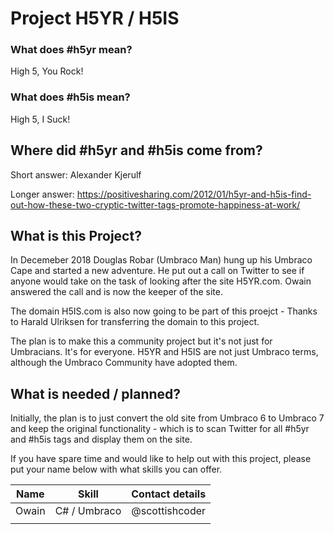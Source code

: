 # Project H5YR / H5IS

### What does #h5yr mean?
High 5, You Rock!

### What does #h5is mean?

High 5, I Suck!

## Where did #h5yr and #h5is come from?
Short answer: Alexander Kjerulf

Longer answer:
https://positivesharing.com/2012/01/h5yr-and-h5is-find-out-how-these-two-cryptic-twitter-tags-promote-happiness-at-work/


## What is this Project?

In Decemeber 2018 Douglas Robar (Umbraco Man) hung up his Umbraco Cape and started a new adventure. He put out a call on Twitter to see if anyone would take on the task of looking after the site H5YR.com. Owain answered the call and is now the keeper of the site. 

The domain H5IS.com is also now going to be part of this proejct - Thanks to Harald Ulriksen for transferring the domain to this project.

The plan is to make this a community project but it's not just for Umbracians. It's for everyone. H5YR and H5IS are not just Umbraco terms, although the Umbraco Community have adopted them. 

## What is needed / planned?

Initially, the plan is to just convert the old site from Umbraco 6 to Umbraco 7 and keep the original functionality - which is to scan Twitter for all #h5yr and #h5is tags and display them on the site. 

If you have spare time and would like to help out with this project, please put your name below with what skills you can offer. 

| Name  | Skill         | Contact details |
|-------|---------------|-----------------|
| Owain | C# / Umbraco  | @scottishcoder  |
|       |               |                 |



